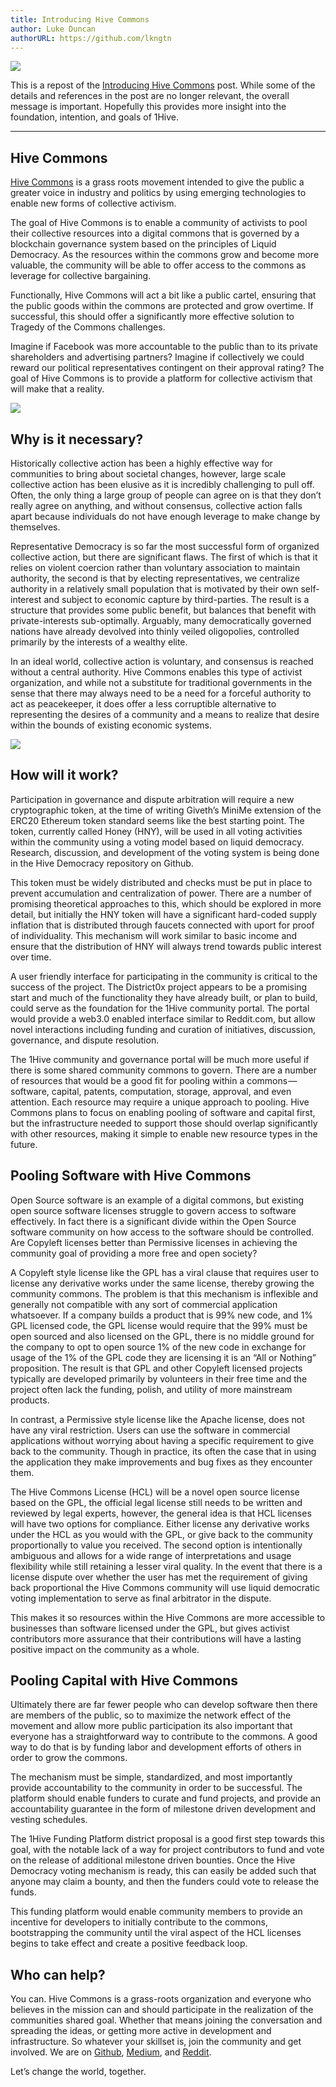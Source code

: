 ```yaml
---
title: Introducing Hive Commons 
author: Luke Duncan
authorURL: https://github.com/lkngtn
---
```


<img src='https://cdn-images-1.medium.com/max/1440/1*kfZ3IVwHaTDeGPlXUDwbpQ.png' />

This is a repost of the [Introducing Hive Commons](https://medium.com/hive-commons/introducing-hive-commons-95dad77814bb) post. While some of the details and references in the post are no longer relevant, the overall message is important. Hopefully this provides more insight into the foundation, intention, and goals of 1Hive. 

<hr>

## Hive Commons

[Hive Commons](http://hivecommons.org/) is a grass roots movement intended to give the public a greater voice in industry and politics by using emerging technologies to enable new forms of collective activism.

The goal of Hive Commons is to enable a community of activists to pool their collective resources into a digital commons that is governed by a blockchain governance system based on the principles of Liquid Democracy. As the resources within the commons grow and become more valuable, the community will be able to offer access to the commons as leverage for collective bargaining.

Functionally, Hive Commons will act a bit like a public cartel, ensuring that the public goods within the commons are protected and grow overtime. If successful, this should offer a significantly more effective solution to Tragedy of the Commons challenges.

Imagine if Facebook was more accountable to the public than to its private shareholders and advertising partners? Imagine if collectively we could reward our political representatives contingent on their approval rating? The goal of Hive Commons is to provide a platform for collective activism that will make that a reality.

<img src='https://cdn-images-1.medium.com/max/1080/1*1gYJoTfi8cfqMLw5s4DV5g.png' />

## Why is it necessary?

Historically collective action has been a highly effective way for communities to bring about societal changes, however, large scale collective action has been elusive as it is incredibly challenging to pull off. Often, the only thing a large group of people can agree on is that they don’t really agree on anything, and without consensus, collective action falls apart because individuals do not have enough leverage to make change by themselves.

Representative Democracy is so far the most successful form of organized collective action, but there are significant flaws. The first of which is that it relies on violent coercion rather than voluntary association to maintain authority, the second is that by electing representatives, we centralize authority in a relatively small population that is motivated by their own self-interest and subject to economic capture by third-parties. The result is a structure that provides some public benefit, but balances that benefit with private-interests sub-optimally. Arguably, many democratically governed nations have already devolved into thinly veiled oligopolies, controlled primarily by the interests of a wealthy elite.

In an ideal world, collective action is voluntary, and consensus is reached without a central authority. Hive Commons enables this type of activist organization, and while not a substitute for traditional governments in the sense that there may always need to be a need for a forceful authority to act as peacekeeper, it does offer a less corruptible alternative to representing the desires of a community and a means to realize that desire within the bounds of existing economic systems.

<img src='https://cdn-images-1.medium.com/max/1080/1*Wa-7x3D06jFK4x9aUcZepA.png' />

## How will it work?

Participation in governance and dispute arbitration will require a new cryptographic token, at the time of writing Giveth’s MiniMe extension of the ERC20 Ethereum token standard seems like the best starting point. The token, currently called Honey (HNY), will be used in all voting activities within the community using a voting model based on liquid democracy. Research, discussion, and development of the voting system is being done in the Hive Democracy repository on Github.

This token must be widely distributed and checks must be put in place to prevent accumulation and centralization of power. There are a number of promising theoretical approaches to this, which should be explored in more detail, but initially the HNY token will have a significant hard-coded supply inflation that is distributed through faucets connected with uport for proof of individuality. This mechanism will work similar to basic income and ensure that the distribution of HNY will always trend towards public interest over time.

A user friendly interface for participating in the community is critical to the success of the project. The District0x project appears to be a promising start and much of the functionality they have already built, or plan to build, could serve as the foundation for the 1Hive community portal. The portal would provide a web3.0 enabled interface similar to Reddit.com, but allow novel interactions including funding and curation of initiatives, discussion, governance, and dispute resolution.

The 1Hive community and governance portal will be much more useful if there is some shared community commons to govern. There are a number of resources that would be a good fit for pooling within a commons — software, capital, patents, computation, storage, approval, and even attention. Each resource may require a unique approach to pooling. Hive Commons plans to focus on enabling pooling of software and capital first, but the infrastructure needed to support those should overlap significantly with other resources, making it simple to enable new resource types in the future.

## Pooling Software with Hive Commons

Open Source software is an example of a digital commons, but existing open source software licenses struggle to govern access to software effectively. In fact there is a significant divide within the Open Source software community on how access to the software should be controlled. Are Copyleft licenses better than Permissive licenses in achieving the community goal of providing a more free and open society?

A Copyleft style license like the GPL has a viral clause that requires user to license any derivative works under the same license, thereby growing the community commons. The problem is that this mechanism is inflexible and generally not compatible with any sort of commercial application whatsoever. If a company builds a product that is 99% new code, and 1% GPL licensed code, the GPL license would require that the 99% must be open sourced and also licensed on the GPL, there is no middle ground for the company to opt to open source 1% of the new code in exchange for usage of the 1% of the GPL code they are licensing it is an “All or Nothing” proposition. The result is that GPL and other Copyleft licensed projects typically are developed primarily by volunteers in their free time and the project often lack the funding, polish, and utility of more mainstream products.

In contrast, a Permissive style license like the Apache license, does not have any viral restriction. Users can use the software in commercial applications without worrying about having a specific requirement to give back to the community. Though in practice, its often the case that in using the application they make improvements and bug fixes as they encounter them.

The Hive Commons License (HCL) will be a novel open source license based on the GPL, the official legal license still needs to be written and reviewed by legal experts, however, the general idea is that HCL licenses will have two options for compliance. Either license any derivative works under the HCL as you would with the GPL, or give back to the community proportionally to value you received. The second option is intentionally ambiguous and allows for a wide range of interpretations and usage flexibility while still retaining a lesser viral quality. In the event that there is a license dispute over whether the user has met the requirement of giving back proportional the Hive Commons community will use liquid democratic voting implementation to serve as final arbitrator in the dispute.

This makes it so resources within the Hive Commons are more accessible to businesses than software licensed under the GPL, but gives activist contributors more assurance that their contributions will have a lasting positive impact on the community as a whole.

## Pooling Capital with Hive Commons

Ultimately there are far fewer people who can develop software then there are members of the public, so to maximize the network effect of the movement and allow more public participation its also important that everyone has a straightforward way to contribute to the commons. A good way to do that is by funding labor and development efforts of others in order to grow the commons.

The mechanism must be simple, standardized, and most importantly provide accountability to the community in order to be successful. The platform should enable funders to curate and fund projects, and provide an accountability guarantee in the form of milestone driven development and vesting schedules.

The 1Hive Funding Platform district proposal is a good first step towards this goal, with the notable lack of a way for project contributors to fund and vote on the release of additional milestone driven bounties. Once the Hive Democracy voting mechanism is ready, this can easily be added such that anyone may claim a bounty, and then the funders could vote to release the funds.

This funding platform would enable community members to provide an incentive for developers to initially contribute to the commons, bootstrapping the community until the viral aspect of the HCL licenses begins to take effect and create a positive feedback loop.

## Who can help?

You can. Hive Commons is a grass-roots organization and everyone who believes in the mission can and should participate in the realization of the communities shared goal. Whether that means joining the conversation and spreading the ideas, or getting more active in development and infrastructure. So whatever your skillset is, join the community and get involved. We are on [Github](https://github.com/1Hive), [Medium](https://medium.com/hive-commons), and [Reddit](https://www.reddit.com/r/HiveCommons/).

Let’s change the world, together.
